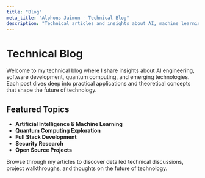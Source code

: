 ```yaml
---
title: "Blog"
meta_title: "Alphons Jaimon - Technical Blog"
description: "Technical articles and insights about AI, machine learning, quantum computing, and software development."
---
```


# Technical Blog

Welcome to my technical blog where I share insights about AI engineering, software development, quantum computing, and emerging technologies. Each post dives deep into practical applications and theoretical concepts that shape the future of technology.

## Featured Topics

- **Artificial Intelligence & Machine Learning**
- **Quantum Computing Exploration**
- **Full Stack Development**
- **Security Research**
- **Open Source Projects**

Browse through my articles to discover detailed technical discussions, project walkthroughs, and thoughts on the future of technology.
